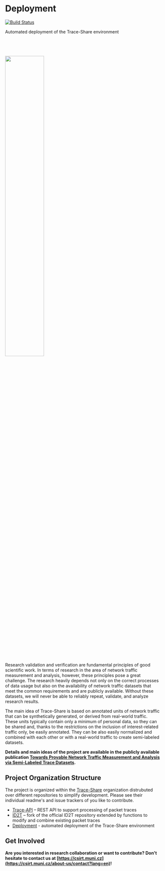 # Deployment

[![Build Status](https://travis-ci.org/Trace-Share/Deployment.svg?branch=master)](https://travis-ci.org/Trace-Share/Deployment)

Automated deployment of the Trace-Share environment

<br>



# <img src="https://is.muni.cz/www/325314/logo.png" width="50%"/>

Research validation and verification are fundamental principles of good scientific work. In terms of research in the area of network traffic measurement and analysis, however, these principles pose a great challenge. The research heavily depends not only on the correct processes of data usage but also on the availability of network traffic datasets that meet the common requirements and are publicly available. Without these datasets, we will never be able to reliably repeat, validate, and analyze research results.

The main idea of Trace-Share is based on annotated units of network traffic that can be synthetically generated, or derived from real-world traffic. These units typically contain only a minimum of personal data, so they can be shared and, thanks to the restrictions on the inclusion of interest-related traffic only, be easily annotated. They can be also easily normalized and combined with each other or with a real-world traffic to create semi-labeled datasets.

**Details and main ideas of the project are available in the publicly available publication [Towards Provable Network Traffic Measurement and Analysis via Semi-Labeled Trace Datasets](https://doi.org/10.23919/TMA.2018.8506498).**


## Project Organization Structure

The project is organized within the [Trace-Share](https://github.com/Trace-Share) organization distrubuted over different repositories to simplify development. Please see their individual readme's and issue trackers of you like to contribute.

- [Trace-API](https://github.com/Trace-Share/Trace-API) – REST API to support processing of packet traces
- [ID2T](https://github.com/Trace-Share/ID2T) – fork of the official ID2T repository extended by functions to modify and combine existing packet traces
- [Deployment](https://github.com/Trace-Share/Deployment) - automated deployment of the Trace-Share environment


## Get Involved

**Are you interested in research collaboration or want to contribute? Don't hesitate to contact us at [https://csirt.muni.cz](https://csirt.muni.cz/about-us/contact?lang=en)!**
